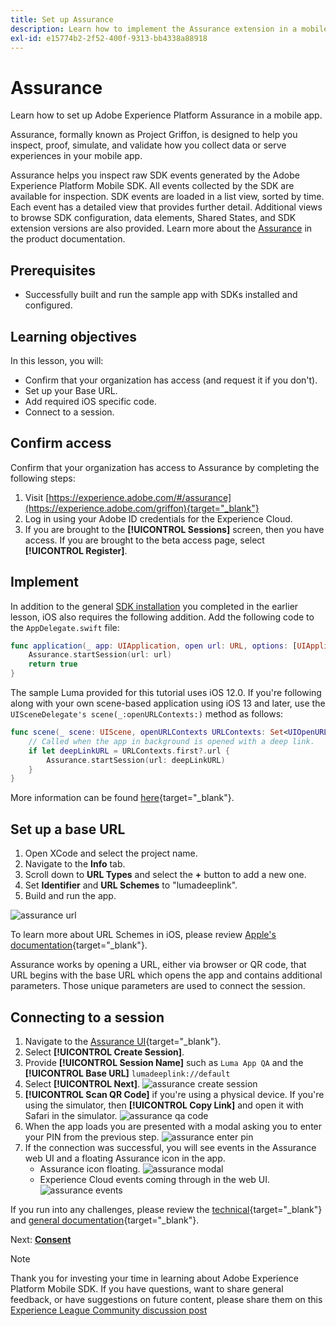 ```yaml
---
title: Set up Assurance
description: Learn how to implement the Assurance extension in a mobile app.
exl-id: e15774b2-2f52-400f-9313-bb4338a88918
---
```

# Assurance

Learn how to set up Adobe Experience Platform Assurance in a mobile app.

Assurance, formally known as Project Griffon, is designed to help you inspect, proof, simulate, and validate how you collect data or serve experiences in your mobile app.

Assurance helps you inspect raw SDK events generated by the Adobe Experience Platform Mobile SDK. All events collected by the SDK are available for inspection. SDK events are loaded in a list view, sorted by time. Each event has a detailed view that provides further detail. Additional views to browse SDK configuration, data elements, Shared States, and SDK extension versions are also provided. Learn more about the [Assurance](https://aep-sdks.gitbook.io/docs/foundation-extensions/adobe-experience-platform-assurance) in the product documentation.


## Prerequisites

* Successfully built and run the sample app with SDKs installed and configured.

## Learning objectives

In this lesson, you will:

* Confirm that your organization has access (and request it if you don't).
* Set up your Base URL.
* Add required iOS specific code.
* Connect to a session.

## Confirm access

Confirm that your organization has access to Assurance by completing the following steps:

1. Visit [https://experience.adobe.com/#/assurance](https://experience.adobe.com/griffon){target="_blank"}
1. Log in using your Adobe ID credentials for the Experience Cloud.
1. If you are brought to the **[!UICONTROL Sessions]** screen, then you have access. If you are brought to the beta access page, select **[!UICONTROL Register]**.

## Implement

In addition to the general [SDK installation](install-sdks.md) you completed in the earlier lesson, iOS also requires the following addition. Add the following code to the `AppDelegate.swift` file:

```swift
func application(_ app: UIApplication, open url: URL, options: [UIApplication.OpenURLOptionsKey: Any] = [:]) -> Bool {
    Assurance.startSession(url: url)
    return true
}
```

The sample Luma provided for this tutorial uses iOS 12.0. If you're following along with your own scene-based application using iOS 13 and later, use the `UISceneDelegate's scene(_:openURLContexts:)` method as follows:

```swift
func scene(_ scene: UIScene, openURLContexts URLContexts: Set<UIOpenURLContext>) {
    // Called when the app in background is opened with a deep link.
    if let deepLinkURL = URLContexts.first?.url {
        Assurance.startSession(url: deepLinkURL)
    }
}
```

More information can be found [here](https://aep-sdks.gitbook.io/docs/foundation-extensions/adobe-experience-platform-assurance#implement-aep-assurance-session-start-apis-ios-only){target="_blank"}.

## Set up a base URL

1. Open XCode and select the project name.
1. Navigate to the **Info** tab.
1. Scroll down to **URL Types** and select the **+** button to add a new one.
1. Set **Identifier** and **URL Schemes** to "lumadeeplink".
1. Build and run the app.

![assurance url](assets/mobile-assurance-url-type.png)

To learn more about URL Schemes in iOS, please review [Apple's documentation](https://developer.apple.com/documentation/xcode/defining-a-custom-url-scheme-for-your-app){target="_blank"}.

Assurance works by opening a URL, either via browser or QR code, that URL begins with the base URL which opens the app and contains additional parameters. Those unique parameters are used to connect the session.

## Connecting to a session

1. Navigate to the [Assurance UI](https://experience.adobe.com/griffon){target="_blank"}.
1. Select **[!UICONTROL Create Session]**.
1. Provide **[!UICONTROL Session Name]** such as `Luma App QA` and the **[!UICONTROL Base URL]** `lumadeeplink://default`
1. Select **[!UICONTROL Next]**.
    ![assurance create session](assets/mobile-assurance-create-session.png)
1. **[!UICONTROL Scan QR Code]** if you're using a physical device. If you're using the simulator, then **[!UICONTROL Copy Link]** and open it with Safari in the simulator.
    ![assurance qa code](assets/mobile-assurance-qr-code.png)
1. When the app loads you are presented with a modal asking you to enter your PIN from the previous step.
    ![assurance enter pin](assets/mobile-assurance-enter-pin.png)
1. If the connection was successful, you will see events in the Assurance web UI and a floating Assurance icon in the app.
    * Assurance icon floating.
        ![assurance modal](assets/mobile-assurance-modal.png)
    * Experience Cloud events coming through in the web UI.
        ![assurance events](assets/mobile-assurance-events.png)

If you run into any challenges, please review the [technical](https://aep-sdks.gitbook.io/docs/foundation-extensions/adobe-experience-platform-assurance){target="_blank"} and [general documentation](https://aep-sdks.gitbook.io/docs/beta/project-griffon){target="_blank"}.

Next: **[Consent](consent.md)**

>[!NOTE]
>
>Thank you for investing your time in learning about Adobe Experience Platform Mobile SDK. If you have questions, want to share general feedback, or have suggestions on future content, please share them on this [Experience League Community discussion post](https://experienceleaguecommunities.adobe.com/t5/adobe-experience-platform-launch/tutorial-discussion-implement-adobe-experience-cloud-in-mobile/td-p/443796)

